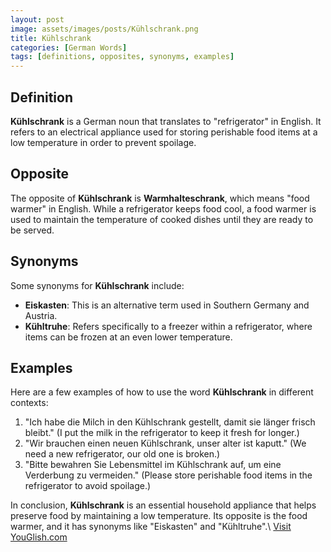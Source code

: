```yaml
---
layout: post
image: assets/images/posts/Kühlschrank.png
title: Kühlschrank
categories: [German Words]
tags: [definitions, opposites, synonyms, examples]
---
```


## Definition

**Kühlschrank** is a German noun that translates to "refrigerator" in English. It refers to an electrical appliance used for storing perishable food items at a low temperature in order to prevent spoilage.

## Opposite

The opposite of **Kühlschrank** is **Warmhalteschrank**, which means "food warmer" in English. While a refrigerator keeps food cool, a food warmer is used to maintain the temperature of cooked dishes until they are ready to be served.

## Synonyms

Some synonyms for **Kühlschrank** include:

- **Eiskasten**: This is an alternative term used in Southern Germany and Austria.
- **Kühltruhe**: Refers specifically to a freezer within a refrigerator, where items can be frozen at an even lower temperature.

## Examples

Here are a few examples of how to use the word **Kühlschrank** in different contexts:

1. "Ich habe die Milch in den Kühlschrank gestellt, damit sie länger frisch bleibt." (I put the milk in the refrigerator to keep it fresh for longer.)
2. "Wir brauchen einen neuen Kühlschrank, unser alter ist kaputt." (We need a new refrigerator, our old one is broken.)
3. "Bitte bewahren Sie Lebensmittel im Kühlschrank auf, um eine Verderbung zu vermeiden." (Please store perishable food items in the refrigerator to avoid spoilage.)

In conclusion, **Kühlschrank** is an essential household appliance that helps preserve food by maintaining a low temperature. Its opposite is the food warmer, and it has synonyms like "Eiskasten" and "Kühltruhe".\ <a id="yg-widget-0" class="youglish-widget" data-query="Kühlschrank" data-lang="german" data-components="8412" data-auto-start="0" data-bkg-color="theme_light" data-title="How%20to%20pronounce%20Kühlschrank%20in%20German"  rel="nofollow" href="https://youglish.com">Visit YouGlish.com</a><script async src="https://youglish.com/public/emb/widget.js" charset="utf-8"></script>